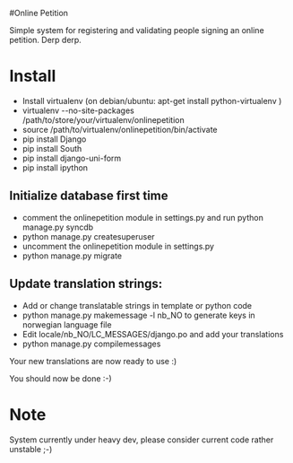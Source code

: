 #Online Petition

Simple system for registering and validating people signing an online petition.
Derp derp.

# Install

* Install virtualenv (on debian/ubuntu: apt-get install python-virtualenv ) 
* virtualenv --no-site-packages /path/to/store/your/virtualenv/onlinepetition
* source /path/to/virtualenv/onlinepetition/bin/activate
* pip install Django
* pip install South
* pip install django-uni-form
* pip install ipython

## Initialize database first time

* comment the onlinepetition module in settings.py and run  python manage.py syncdb
* python manage.py createsuperuser
* uncomment the onlinepetition module in settings.py
* python manage.py migrate

## Update translation strings:
* Add or change translatable strings in template or python code
* python manage.py makemessage -l nb_NO to generate keys in norwegian language file
* Edit locale/nb_NO/LC_MESSAGES/django.po and add your translations
* python manage.py compilemessages

Your new translations are now ready to use :)

You should now be done :-)

# Note

System currently under heavy dev, please consider current code rather unstable ;-)

